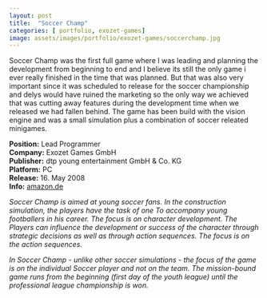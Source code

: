 ```yaml
---
layout: post
title:  "Soccer Champ"
categories: [ portfolio, exozet-games]
image: assets/images/portfolio/exozet-games/soccerchamp.jpg
---
```

Soccer Champ was the first full game where I was leading and planning the development from beginning to end and I believe its still the only game i ever really finished in the time that was planned. But that was also very important since it was scheduled to release for the soccer championship and delys would have ruined the marketing so the only way we achieved that was cutting away features during the development time when we released we had fallen behind. The game has been build with the vision engine and was a small simulation plus a combination of soccer releated minigames.

**Position:** Lead Programmer  
**Company:** Exozet Games GmbH  
**Publisher:** dtp young entertainment GmbH & Co. KG  
**Platform:** PC   
**Release:** 16. May 2008  
**Info:** [amazon.de](http://www.amazon.de/dtp-Entertainment-AG-Soccer-Champ/dp/B0015EXGDI/ref=sr_1_1?ie=UTF8&s=software&qid=1247345944&sr=8-1)

*Soccer Champ is aimed at young soccer fans. In the construction simulation, the players have the task of one
To accompany young footballers in his career. The focus is on character development. The
Players can influence the development or success of the character through strategic decisions as well as through action sequences. The focus is on the action sequences.*

*In Soccer Champ - unlike other soccer simulations - the focus of the game is on the individual
Soccer player and not on the team. The mission-bound game runs from the beginning (first day of the youth league) until the professional league championship is won.*
   